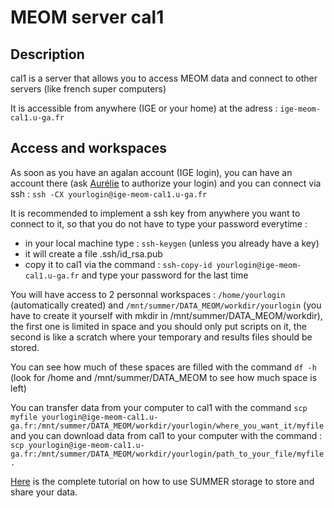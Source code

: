 # MEOM server cal1

## Description

cal1 is a server that allows you to access MEOM data and connect to other servers (like french super computers)

It is accessible from anywhere (IGE or your home) at the adress : ```ige-meom-cal1.u-ga.fr```

## Access and workspaces

As soon as you have an agalan account (IGE login), you can have an account there (ask [Aurélie](mailto:aurelie.albert@univ-grenoble-alpes.fr) to authorize your login) and you can connect via ssh : ```ssh -CX yourlogin@ige-meom-cal1.u-ga.fr```

It is recommended to implement a ssh key from anywhere you want to connect to it, so that you do not have to type your password everytime :
  - in your local machine type : ```ssh-keygen``` (unless you already have a key)
  - it will create a file .ssh/id_rsa.pub
  - copy it to cal1 via the command : ```ssh-copy-id yourlogin@ige-meom-cal1.u-ga.fr``` and type your password for the last time

You will have access to 2 personnal workspaces : ```/home/yourlogin``` (automatically created) and ```/mnt/summer/DATA_MEOM/workdir/yourlogin``` (you have to create it yourself with mkdir in /mnt/summer/DATA_MEOM/workdir), the first one is limited in space and you should only put scripts on it, the second is like a scratch where your temporary and results files should be stored.

You can see how much of these spaces are filled with the command ```df -h``` (look for /home and /mnt/summer/DATA_MEOM to see how much space is left)

You can transfer data from your computer to cal1 with the command ```scp myfile yourlogin@ige-meom-cal1.u-ga.fr:/mnt/summer/DATA_MEOM/workdir/yourlogin/where_you_want_it/myfile``` and you can download data from cal1 to your computer with the command : ```scp yourlogin@ige-meom-cal1.u-ga.fr:/mnt/summer/DATA_MEOM/workdir/yourlogin/path_to_your_file/myfile .```

[Here](https://github.com/meom-group/tutos/blob/master/summer.md) is the complete tutorial on how to use SUMMER storage to store and share your data.
